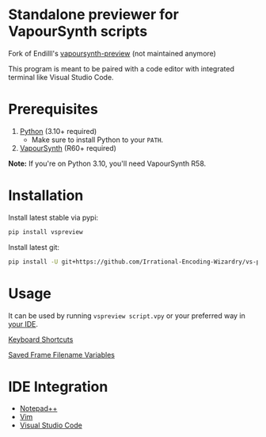 # Standalone previewer for VapourSynth scripts

Fork of Endilll's [vapoursynth-preview](https://github.com/Endilll/vapoursynth-preview) (not maintained anymore)

This program is meant to be paired with a code editor with integrated terminal like Visual Studio Code.

# Prerequisites

1. [Python](https://www.Python.org/downloads) (3.10+ required)
    * Make sure to install Python to your `PATH`.
1. [VapourSynth](https://github.com/vapoursynth/vapoursynth/releases) (R60+ required)

**Note:** If you're on Python 3.10, you'll need VapourSynth R58.

# Installation

Install latest stable via pypi:
```bash
pip install vspreview
```


Install latest git:
```bash
pip install -U git+https://github.com/Irrational-Encoding-Wizardry/vs-preview.git
```

# Usage

It can be used by running `vspreview script.vpy` or your preferred way in [your IDE](#ide-integration).

[Keyboard Shortcuts](https://github.com/Irrational-Encoding-Wizardry/vs-preview/tree/master/docs/shortcuts.md)

[Saved Frame Filename Variables](https://github.com/Irrational-Encoding-Wizardry/vs-preview/tree/master/docs/save_frame_placeholders.md)

# IDE Integration

* [Notepad++](https://github.com/Irrational-Encoding-Wizardry/vs-preview/tree/master/docs/installation/install_notepad++.rst)
* [Vim](https://github.com/Irrational-Encoding-Wizardry/vs-preview/tree/master/docs/installation/install_vim.rst)
* [Visual Studio Code](https://github.com/Irrational-Encoding-Wizardry/vs-preview/tree/master/docs/installation/install_vscode.rst)
